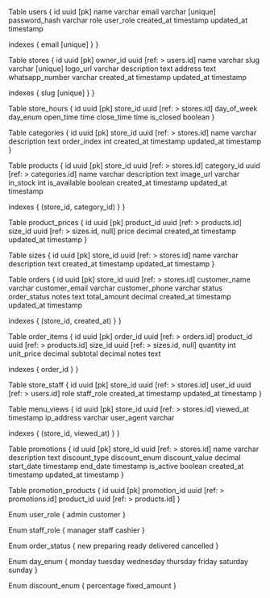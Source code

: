 Table users {
  id uuid [pk]
  name varchar
  email varchar [unique]
  password_hash varchar
  role user_role
  created_at timestamp
  updated_at timestamp

  indexes {
    email [unique]
  }
}

Table stores {
  id uuid [pk]
  owner_id uuid [ref: > users.id]
  name varchar
  slug varchar [unique]
  logo_url varchar
  description text
  address text
  whatsapp_number varchar
  created_at timestamp
  updated_at timestamp

  indexes {
    slug [unique]
  }
}

Table store_hours {
  id uuid [pk]
  store_id uuid [ref: > stores.id]
  day_of_week day_enum
  open_time time
  close_time time
  is_closed boolean
}

Table categories {
  id uuid [pk]
  store_id uuid [ref: > stores.id]
  name varchar
  description text
  order_index int
  created_at timestamp
  updated_at timestamp
}

Table products {
  id uuid [pk]
  store_id uuid [ref: > stores.id]
  category_id uuid [ref: > categories.id]
  name varchar
  description text
  image_url varchar
  in_stock int
  is_available boolean
  created_at timestamp
  updated_at timestamp

  indexes {
    (store_id, category_id)
  }
}

Table product_prices {
  id uuid [pk]
  product_id uuid [ref: > products.id]
  size_id uuid [ref: > sizes.id, null]
  price decimal
  created_at timestamp
  updated_at timestamp
}

Table sizes {
  id uuid [pk]
  store_id uuid [ref: > stores.id]
  name varchar
  description text
  created_at timestamp
  updated_at timestamp
}

Table orders {
  id uuid [pk]
  store_id uuid [ref: > stores.id]
  customer_name varchar
  customer_email varchar
  customer_phone varchar
  status order_status
  notes text
  total_amount decimal
  created_at timestamp
  updated_at timestamp

  indexes {
    (store_id, created_at)
  }
}

Table order_items {
  id uuid [pk]
  order_id uuid [ref: > orders.id]
  product_id uuid [ref: > products.id]
  size_id uuid [ref: > sizes.id, null]
  quantity int
  unit_price decimal
  subtotal decimal
  notes text

  indexes {
    order_id
  }
}

Table store_staff {
  id uuid [pk]
  store_id uuid [ref: > stores.id]
  user_id uuid [ref: > users.id]
  role staff_role
  created_at timestamp
  updated_at timestamp
}

Table menu_views {
  id uuid [pk]
  store_id uuid [ref: > stores.id]
  viewed_at timestamp
  ip_address varchar
  user_agent varchar

  indexes {
    (store_id, viewed_at)
  }
}

Table promotions {
  id uuid [pk]
  store_id uuid [ref: > stores.id]
  name varchar
  description text
  discount_type discount_enum
  discount_value decimal
  start_date timestamp
  end_date timestamp
  is_active boolean
  created_at timestamp
  updated_at timestamp
}

Table promotion_products {
  id uuid [pk]
  promotion_id uuid [ref: > promotions.id]
  product_id uuid [ref: > products.id]
}

Enum user_role {
  admin
  customer
}

Enum staff_role {
  manager
  staff
  cashier
}

Enum order_status {
  new
  preparing
  ready
  delivered
  cancelled
}

Enum day_enum {
  monday
  tuesday
  wednesday
  thursday
  friday
  saturday
  sunday
}

Enum discount_enum {
  percentage
  fixed_amount
}
